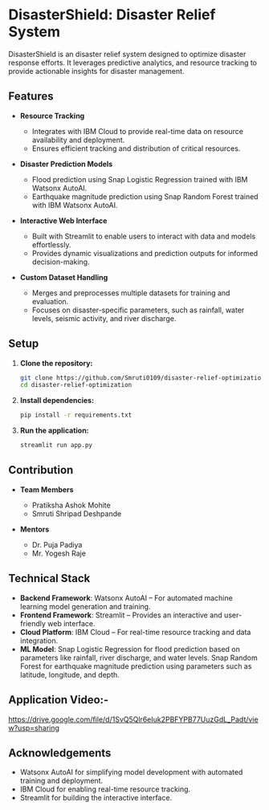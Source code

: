 # DisasterShield: Disaster Relief System

DisasterShield is an disaster relief system designed to optimize disaster response efforts. It leverages predictive analytics, and resource tracking to provide actionable insights for disaster management.

## Features

- **Resource Tracking**  
   - Integrates with IBM Cloud to provide real-time data on resource availability and deployment.
   - Ensures efficient tracking and distribution of critical resources.

- **Disaster Prediction Models**  
   - Flood prediction using Snap Logistic Regression trained with IBM Watsonx AutoAI.
   - Earthquake magnitude prediction using Snap Random Forest trained with IBM Watsonx AutoAI.

- **Interactive Web Interface**  
   - Built with Streamlit to enable users to interact with data and models effortlessly.
   - Provides dynamic visualizations and prediction outputs for informed decision-making.

- **Custom Dataset Handling**  
   - Merges and preprocesses multiple datasets for training and evaluation.
   - Focuses on disaster-specific parameters, such as rainfall, water levels, seismic activity, and river discharge.

## Setup

1. **Clone the repository:**
   ```bash
   git clone https://github.com/Smruti0109/disaster-relief-optimization.git
   cd disaster-relief-optimization


2. **Install dependencies:**
   ```bash
   pip install -r requirements.txt

3. **Run the application:**
   ```bash
   streamlit run app.py

## Contribution

- **Team Members**  
   - Pratiksha Ashok Mohite
   - Smruti Shripad Deshpande
     
- **Mentors**  
   - Dr. Puja Padiya
   - Mr. Yogesh Raje
     
## Technical Stack

- **Backend Framework**: Watsonx AutoAI – For automated machine learning model generation and training.
- **Frontend Framework**: Streamlit – Provides an interactive and user-friendly web interface.
- **Cloud Platform**: IBM Cloud – For real-time resource tracking and data integration.
- **ML Model**: Snap Logistic Regression for flood prediction based on parameters like rainfall, river discharge, and water levels. Snap Random Forest for earthquake magnitude prediction using parameters such as latitude, longitude, and depth.

## Application Video:-
  https://drive.google.com/file/d/1SvQ5Qlr6eIuk2PBFYPB77UuzGdL_Padt/view?usp=sharing

## Acknowledgements

- Watsonx AutoAI for simplifying model development with automated training and deployment.
- IBM Cloud for enabling real-time resource tracking.
- Streamlit for building the interactive interface.
